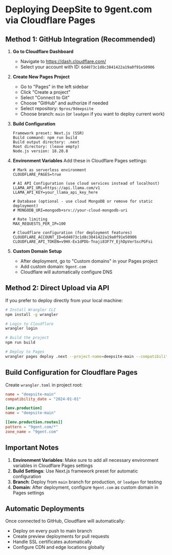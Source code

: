 # Deploying DeepSite to 9gent.com via Cloudflare Pages

## Method 1: GitHub Integration (Recommended)

1. **Go to Cloudflare Dashboard**
   - Navigate to https://dash.cloudflare.com/
   - Select your account with ID: `6d4073c1d8c3841422a19a0f91e50906`

2. **Create New Pages Project**
   - Go to "Pages" in the left sidebar
   - Click "Create a project"
   - Select "Connect to Git"
   - Choose "GitHub" and authorize if needed
   - Select repository: `9pros/9deepsite`
   - Choose branch: `main` (or `leadgen` if you want to deploy current work)

3. **Build Configuration**
   ```
   Framework preset: Next.js (SSR)
   Build command: npm run build
   Build output directory: .next
   Root directory: (leave empty)
   Node.js version: 18.20.8
   ```

4. **Environment Variables**
   Add these in Cloudflare Pages settings:
   ```
   # Mark as serverless environment
   CLOUDFLARE_PAGES=true

   # AI API Configuration (use cloud services instead of localhost)
   LLAMA_API_URL=https://api.llama.com/v1
   LLAMA_API_KEY=your_llama_api_key_here

   # Database (optional - use cloud MongoDB or remove for static deployment)
   # MONGODB_URI=mongodb+srv://your-cloud-mongodb-uri

   # Rate limiting
   MAX_REQUESTS_PER_IP=100

   # Cloudflare configuration (for deployment features)
   CLOUDFLARE_ACCOUNT_ID=6d4073c1d8c3841422a19a0f91e50906
   CLOUDFLARE_API_TOKEN=v9HX-Ex1dPDb-Tnaji83F7Y_EjhDpVerSscPGFsi
   ```

5. **Custom Domain Setup**
   - After deployment, go to "Custom domains" in your Pages project
   - Add custom domain: `9gent.com`
   - Cloudflare will automatically configure DNS

## Method 2: Direct Upload via API

If you prefer to deploy directly from your local machine:

```bash
# Install Wrangler CLI
npm install -g wrangler

# Login to Cloudflare
wrangler login

# Build the project
npm run build

# Deploy to Pages
wrangler pages deploy .next --project-name=deepsite-main --compatibility-date=2024-01-01
```

## Build Configuration for Cloudflare Pages

Create `wrangler.toml` in project root:

```toml
name = "deepsite-main"
compatibility_date = "2024-01-01"

[env.production]
name = "deepsite-main"

[[env.production.routes]]
pattern = "9gent.com/*"
zone_name = "9gent.com"
```

## Important Notes

1. **Environment Variables**: Make sure to add all necessary environment variables in Cloudflare Pages settings
2. **Build Settings**: Use Next.js framework preset for automatic configuration
3. **Branch**: Deploy from `main` branch for production, or `leadgen` for testing
4. **Domain**: After deployment, configure `9gent.com` as custom domain in Pages settings

## Automatic Deployments

Once connected to GitHub, Cloudflare will automatically:
- Deploy on every push to main branch
- Create preview deployments for pull requests
- Handle SSL certificates automatically
- Configure CDN and edge locations globally